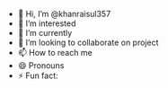 - 👋 Hi, I’m @khanraisul357 
- 👀 I’m interested 
- 🌱 I’m currently 
- 💞️ I’m looking to collaborate on project 
- 📫 How to reach me 
- 😄 Pronouns
- ⚡ Fun fact: 

<!---
khanraisul357/khanraisul357 is a ✨ special ✨ repository because its `README.md` (this file) appears on your GitHub profile.
You can click the Preview link to take a look at your changes.
--->
